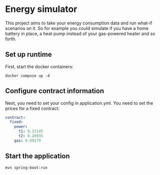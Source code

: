# Energy simulator
This project aims to take your energy consumption data and run what-if scenarios on it. So for
example you could simulate if you have a home battery in place, a heat pump instead of your
gas-powered heater and so forth.

## Set up runtime
First, start the docker containers:
```
docker compose up -d
```

## Configure contract information
Next, you need to set your config in application.yml. You need to set the prices for a fixed contract:

```yaml
contract:
  fixed:
    power:
      t1: 0.22145
      t2: 0.20935
    gas: 0.99179
```

## Start the application
```
mvn spring-boot:run
```
